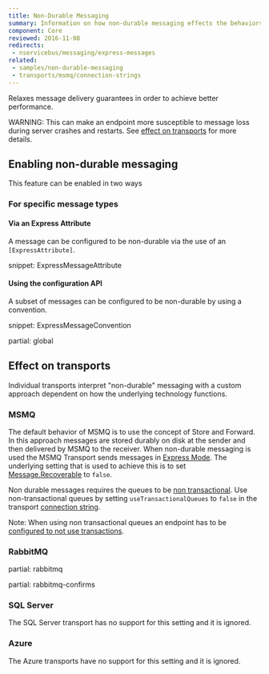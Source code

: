 ```yaml
---
title: Non-Durable Messaging
summary: Information on how non-durable messaging effects the behaviors of endpoints and message delivery.
component: Core
reviewed: 2016-11-08
redirects:
 - nservicebus/messaging/express-messages
related:
 - samples/non-durable-messaging
 - transports/msmq/connection-strings
---
```


Relaxes message delivery guarantees in order to achieve better performance.

WARNING: This can make an endpoint more susceptible to message loss during server crashes and restarts. See [effect on transports](#effect-on-transports) for more details.


## Enabling non-durable messaging

This feature can be enabled in two ways


### For specific message types


#### Via an Express Attribute

A message can be configured to be non-durable via the use of an `[ExpressAttribute]`.

snippet: ExpressMessageAttribute


#### Using the configuration API

A subset of messages can be configured to be non-durable by using a convention.

snippet: ExpressMessageConvention


partial: global


## Effect on transports

Individual transports interpret "non-durable" messaging with a custom approach dependent on how the underlying technology functions.


### MSMQ

The default behavior of MSMQ is to use the concept of Store and Forward. In this approach messages are stored durably on disk at the sender and then delivered by MSMQ to the receiver. When non-durable messaging is used the MSMQ Transport sends messages in [Express Mode](https://msdn.microsoft.com/en-us/library/ms704130). The underlying setting that is used to achieve this is to set [Message.Recoverable](https://msdn.microsoft.com/en-us/library/system.messaging.message.recoverable) to `false`.

Non durable messages requires the queues to be [non transactional](https://msdn.microsoft.com/en-us/library/ms704006). Use non-transactional queues by setting `useTransactionalQueues` to `false` in the transport [connection string](/transports/msmq/connection-strings.md).

Note: When using non transactional queues an endpoint has to be [configured to not use transactions](/transports/transactions.md#transactions-unreliable-transactions-disabled).


### RabbitMQ

partial: rabbitmq

partial: rabbitmq-confirms


### SQL Server

The SQL Server transport has no support for this setting and it is ignored.


### Azure

The Azure transports have no support for this setting and it is ignored.
